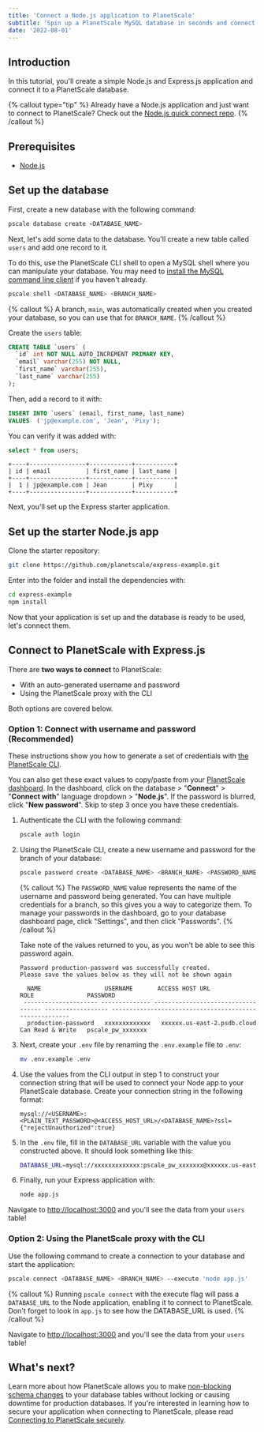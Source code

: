 ```yaml
---
title: 'Connect a Node.js application to PlanetScale'
subtitle: 'Spin up a PlanetScale MySQL database in seconds and connect to a Node.js application'
date: '2022-08-01'
---
```


## Introduction

In this tutorial, you'll create a simple Node.js and Express.js application and connect it to a PlanetScale database.

{% callout type="tip" %}
Already have a Node.js application and just want to connect to PlanetScale? Check out the [Node.js quick connect repo](https://github.com/planetscale/connection-examples/tree/main/nodejs).
{% /callout %}

## Prerequisites

- [Node.js](https://nodejs.org/en/download/)

## Set up the database

First, create a new database with the following command:

```bash
pscale database create <DATABASE_NAME>
```

Next, let's add some data to the database. You'll create a new table called `users` and add one record to it.

To do this, use the PlanetScale CLI shell to open a MySQL shell where you can manipulate your database. You may need to [install the MySQL command line client](/docs/concepts/planetscale-environment-setup) if you haven't already.

```bash
pscale shell <DATABASE_NAME> <BRANCH_NAME>
```

{% callout %}
A branch, `main`, was automatically created when you created your database, so you can use that for `BRANCH_NAME`.
{% /callout %}

Create the `users` table:

```sql
CREATE TABLE `users` (
  `id` int NOT NULL AUTO_INCREMENT PRIMARY KEY,
  `email` varchar(255) NOT NULL,
  `first_name` varchar(255),
  `last_name` varchar(255)
);
```

Then, add a record to it with:

```sql
INSERT INTO `users` (email, first_name, last_name)
VALUES  ('jp@example.com', 'Jean', 'Pixy');
```

You can verify it was added with:

```sql
select * from users;
```

```
+----+----------------+------------+-----------+
| id | email          | first_name | last_name |
+----+----------------+------------+-----------+
|  1 | jp@example.com | Jean       | Pixy      |
+----+----------------+------------+-----------+
```

Next, you'll set up the Express starter application.

## Set up the starter Node.js app

Clone the starter repository:

```bash
git clone https://github.com/planetscale/express-example.git
```

Enter into the folder and install the dependencies with:

```bash
cd express-example
npm install
```

Now that your application is set up and the database is ready to be used, let's connect them.

## Connect to PlanetScale with Express.js

There are **two ways to connect** to PlanetScale:

- With an auto-generated username and password
- Using the PlanetScale proxy with the CLI

Both options are covered below.

### Option 1: Connect with username and password (Recommended)

These instructions show you how to generate a set of credentials with [the PlanetScale CLI](/docs/concepts/planetscale-environment-setup).

You can also get these exact values to copy/paste from your [PlanetScale dashboard](https://app.planetscale.com). In the dashboard, click on the database > "**Connect**" > "**Connect with**" language dropdown > "**Node.js**". If the password is blurred, click "**New password**". Skip to step 3 once you have these credentials.

1. Authenticate the CLI with the following command:

   ```bash
   pscale auth login
   ```

2. Using the PlanetScale CLI, create a new username and password for the branch of your database:

   ```bash
   pscale password create <DATABASE_NAME> <BRANCH_NAME> <PASSWORD_NAME>
   ```

   {% callout %}
   The `PASSWORD_NAME` value represents the name of the username and password being generated. You can have multiple credentials for a branch, so this gives you a way to categorize them. To manage your passwords in the dashboard, go to your database dashboard page, click "Settings", and then click "Passwords".
   {% /callout %}

   Take note of the values returned to you, as you won't be able to see this password again.

   ```
   Password production-password was successfully created.
   Please save the values below as they will not be shown again

     NAME                  USERNAME       ACCESS HOST URL                     ROLE               PASSWORD
    --------------------- -------------- ----------------------------------- ------------------ -------------------------------------------------------
     production-password   xxxxxxxxxxxxx   xxxxxx.us-east-2.psdb.cloud   Can Read & Write   pscale_pw_xxxxxxx
   ```

3. Next, create your `.env` file by renaming the `.env.example` file to `.env`:

   ```bash
   mv .env.example .env
   ```

4. Use the values from the CLI output in step 1 to construct your connection string that will be used to connect your Node app to your PlanetScale database. Create your connection string in the following format:

   ```
   mysql://<USERNAME>:<PLAIN_TEXT_PASSWORD>@<ACCESS_HOST_URL>/<DATABASE_NAME>?ssl={"rejectUnauthorized":true}
   ```

5. In the `.env` file, fill in the `DATABASE_URL` variable with the value you constructed above. It should look something like this:

   ```bash
   DATABASE_URL=mysql://xxxxxxxxxxxxx:pscale_pw_xxxxxxx@xxxxxx.us-east-2.psdb.cloud/express_database?ssl={"rejectUnauthorized":true}
   ```

6. Finally, run your Express application with:

   ```bash
   node app.js
   ```

Navigate to [http://localhost:3000](http://localhost:3000) and you'll see the data from your `users` table!

### Option 2: Using the PlanetScale proxy with the CLI

Use the following command to create a connection to your database and start the application:

```bash
pscale connect <DATABASE_NAME> <BRANCH_NAME> --execute 'node app.js'
```

{% callout %}
Running `pscale connect` with the execute flag will pass a `DATABASE_URL` to the Node application, enabling it to connect to PlanetScale. Don't forget to look in `app.js` to see how the DATABASE_URL is used.
{% /callout %}

Navigate to [http://localhost:3000](http://localhost:3000) and you'll see the data from your `users` table!

## What's next?

Learn more about how PlanetScale allows you to make [non-blocking schema changes](/docs/concepts/nonblocking-schema-changes) to your database tables without locking or causing downtime for production databases. If you're interested in learning how to secure your application when connecting to PlanetScale,
please read [Connecting to PlanetScale securely](/docs/concepts/secure-connections).
